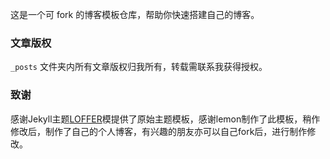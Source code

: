 这是一个可 fork 的博客模板仓库，帮助你快速搭建自己的博客。

### 文章版权

`_posts` 文件夹内所有文章版权归我所有，转载需联系我获得授权。

### 致谢

感谢Jekyll主题[LOFFER](https://fromendworld.github.io/LOFFER/)模提供了原始主题模板，感谢lemon制作了此模板，稍作修改后，制作了自己的个人博客，有兴趣的朋友亦可以自己fork后，进行制作修改。




